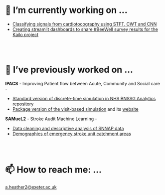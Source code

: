 # 🌱 I’m currently working on ...
* [Classifying signals from cardiotocography using STFT, CWT and CNN](https://github.com/birth-outcomes/ctg_exploratory)
* [Creating streamlit dashboards to share #BeeWell survey results for the Kailo project](https://github.com/orgs/kailo-beewell/repositories)

<br/><br/>

# 🔭 I’ve previously worked on ...

**IPACS** - Improving Patient flow between Acute, Community and Social care -
* [Standard version of discrete-time simulation in NHS BNSSG Analytics repository](https://github.com/nhs-bnssg-analytics/ipacs-model)
* [Package version of the visit-based simulation](https://github.com/amyheather/ipacs) and its [website](https://amyheather.github.io/ipacs/)

**SAMueL2** - Stroke Audit Machine Learning -
* [Data cleaning and descriptive analysis of SNNAP data](https://github.com/samuel-book/samuel_2_data_prep)
* [Demographics of emergency stroke unit catchment areas](https://github.com/samuel-book/stroke_unit_demographics)

<br/><br/>

# 📫 How to reach me: ...
a.heather2@exeter.ac.uk
